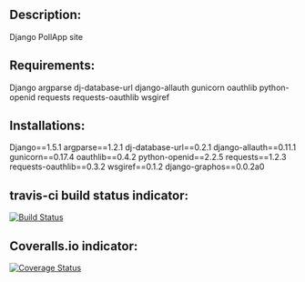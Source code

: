 Description:
-----------  
 Django PollApp site


Requirements:
-----------
Django
argparse
dj-database-url
django-allauth
gunicorn
oauthlib
python-openid
requests
requests-oauthlib
wsgiref

Installations:
------------

Django==1.5.1
argparse==1.2.1
dj-database-url==0.2.1
django-allauth==0.11.1
gunicorn==0.17.4
oauthlib==0.4.2
python-openid==2.2.5
requests==1.2.3
requests-oauthlib==0.3.2
wsgiref==0.1.2
django-graphos==0.0.2a0


travis-ci build status indicator:
--------------------------------
[![Build Status](https://travis-ci.org/sivakothuru/django-pollapp.png)](https://travis-ci.org/sivakothuru/django-pollapp)

Coveralls.io indicator:
----------------------
[![Coverage Status](https://coveralls.io/repos/sivakothuru/django-pollapp/badge.png?branch=master)](https://coveralls.io/r/sivakothuru/django-pollapp?branch=master)

